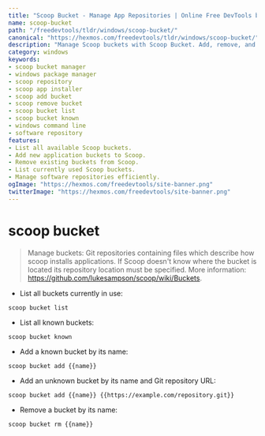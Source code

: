 ```yaml
---
title: "Scoop Bucket - Manage App Repositories | Online Free DevTools by Hexmos"
name: scoop-bucket
path: "/freedevtools/tldr/windows/scoop-bucket/"
canonical: "https://hexmos.com/freedevtools/tldr/windows/scoop-bucket/"
description: "Manage Scoop buckets with Scoop Bucket. Add, remove, and list app repositories for easy installation. Free online tool, no registration required."
category: windows
keywords:
- scoop bucket manager
- windows package manager
- scoop repository
- scoop app installer
- scoop add bucket
- scoop remove bucket
- scoop bucket list
- scoop bucket known
- windows command line
- software repository
features:
- List all available Scoop buckets.
- Add new application buckets to Scoop.
- Remove existing buckets from Scoop.
- List currently used Scoop buckets.
- Manage software repositories efficiently.
ogImage: "https://hexmos.com/freedevtools/site-banner.png"
twitterImage: "https://hexmos.com/freedevtools/site-banner.png"
---
```


# scoop bucket

> Manage buckets: Git repositories containing files which describe how scoop installs applications.
> If Scoop doesn't know where the bucket is located its repository location must be specified.
> More information: <https://github.com/lukesampson/scoop/wiki/Buckets>.

- List all buckets currently in use:

`scoop bucket list`

- List all known buckets:

`scoop bucket known`

- Add a known bucket by its name:

`scoop bucket add {{name}}`

- Add an unknown bucket by its name and Git repository URL:

`scoop bucket add {{name}} {{https://example.com/repository.git}}`

- Remove a bucket by its name:

`scoop bucket rm {{name}}`
